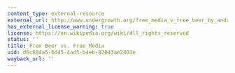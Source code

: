 ```yaml
---
content_type: external-resource
external_url: http://www.undergrowth.org/free_media_v_free_beer_by_andrew_lowenthal
has_external_license_warning: true
license: https://en.wikipedia.org/wiki/All_rights_reserved
status: ''
title: Free Beer vs. Free Media
uid: d6c684a5-6d45-4ad5-b4eb-82043ae2401e
wayback_url: ''
---
```

